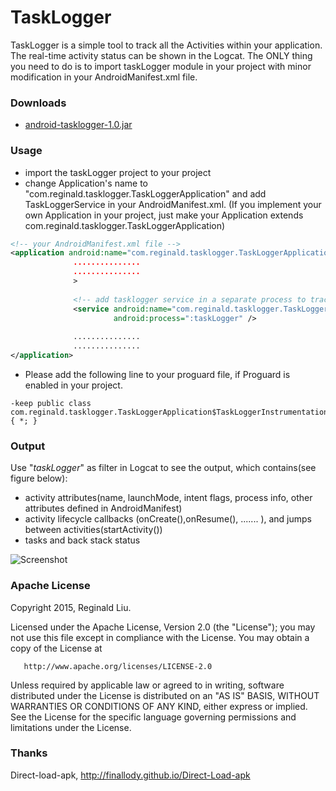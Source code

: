 # TaskLogger

TaskLogger is a simple tool to track all the Activities within your application. The real-time activity status can be shown in the Logcat. The ONLY thing you need to do is to import taskLogger module in your project with minor modification in your AndroidManifest.xml file.


### Downloads
 - [android-tasklogger-1.0.jar](https://github.com/xyxyLiu/TaskLogger/releases/download/1.0/android-tasklogger-1.0.jar)

### Usage

* import the taskLogger project to your project
* change Application's name to "com.reginald.tasklogger.TaskLoggerApplication" and add TaskLoggerService in your AndroidManifest.xml. (If you implement your own Application in your project, just make your Application extends com.reginald.tasklogger.TaskLoggerApplication)
````xml
<!-- your AndroidManifest.xml file -->
<application android:name="com.reginald.tasklogger.TaskLoggerApplication"
              ...............
              ...............
              >
              
              <!-- add tasklogger service in a separate process to trace the activity status -->
              <service android:name="com.reginald.tasklogger.TaskLoggerService"
                       android:process=":taskLogger" />
                       
              ...............
              ...............
</application>

````
* Please add the following line to your proguard file, if Proguard is enabled in your project.
````text
-keep public class com.reginald.tasklogger.TaskLoggerApplication$TaskLoggerInstrumentation { *; }
````

### Output
Use "$taskLogger$" as filter in Logcat to see the output, which contains(see figure below):
* activity attributes(name, launchMode, intent flags, process info, other attributes defined in AndroidManifest)
* activity lifecycle callbacks (onCreate(),onResume(), ....... ), and jumps between activities(startActivity())
* tasks and back stack status

<img src="https://raw.githubusercontent.com/xyxyLiu/TaskLogger/master/output1.png" alt="Screenshot"/>

### Apache License

Copyright 2015, Reginald Liu.

 Licensed under the Apache License, Version 2.0 (the "License");
 you may not use this file except in compliance with the License.
 You may obtain a copy of the License at

       http://www.apache.org/licenses/LICENSE-2.0

 Unless required by applicable law or agreed to in writing, software
 distributed under the License is distributed on an "AS IS" BASIS,
 WITHOUT WARRANTIES OR CONDITIONS OF ANY KIND, either express or implied.
 See the License for the specific language governing permissions and
 limitations under the License.


### Thanks
Direct-load-apk, http://finallody.github.io/Direct-Load-apk
